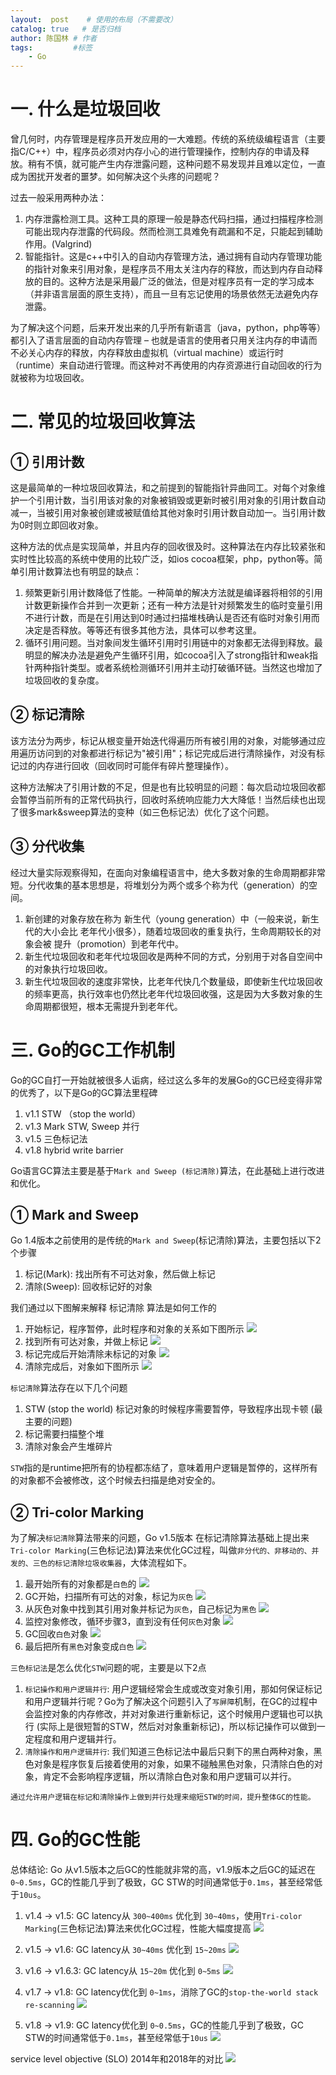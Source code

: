 ```yaml
---
layout:  post    # 使用的布局（不需要改）
catalog: true   # 是否归档
author: 陈国林 # 作者
tags:         #标签
    - Go
---
```


# 一. 什么是垃圾回收
曾几何时，内存管理是程序员开发应用的一大难题。传统的系统级编程语言（主要指C/C++）中，程序员必须对内存小心的进行管理操作，控制内存的申请及释放。稍有不慎，就可能产生内存泄露问题，这种问题不易发现并且难以定位，一直成为困扰开发者的噩梦。如何解决这个头疼的问题呢？
     
过去一般采用两种办法：
1. 内存泄露检测工具。这种工具的原理一般是静态代码扫描，通过扫描程序检测可能出现内存泄露的代码段。然而检测工具难免有疏漏和不足，只能起到辅助作用。(Valgrind)
2. 智能指针。这是c++中引入的自动内存管理方法，通过拥有自动内存管理功能的指针对象来引用对象，是程序员不用太关注内存的释放，而达到内存自动释放的目的。这种方法是采用最广泛的做法，但是对程序员有一定的学习成本（并非语言层面的原生支持），而且一旦有忘记使用的场景依然无法避免内存泄露。
    
为了解决这个问题，后来开发出来的几乎所有新语言（java，python，php等等）都引入了语言层面的自动内存管理 – 也就是语言的使用者只用关注内存的申请而不必关心内存的释放，内存释放由虚拟机（virtual machine）或运行时（runtime）来自动进行管理。而这种对不再使用的内存资源进行自动回收的行为就被称为垃圾回收。

# 二. 常见的垃圾回收算法
## ① 引用计数
这是最简单的一种垃圾回收算法，和之前提到的智能指针异曲同工。对每个对象维护一个引用计数，当引用该对象的对象被销毁或更新时被引用对象的引用计数自动减一，当被引用对象被创建或被赋值给其他对象时引用计数自动加一。当引用计数为0时则立即回收对象。

这种方法的优点是实现简单，并且内存的回收很及时。这种算法在内存比较紧张和实时性比较高的系统中使用的比较广泛，如ios cocoa框架，php，python等。简单引用计数算法也有明显的缺点：

1. 频繁更新引用计数降低了性能。一种简单的解决方法就是编译器将相邻的引用计数更新操作合并到一次更新；还有一种方法是针对频繁发生的临时变量引用不进行计数，而是在引用达到0时通过扫描堆栈确认是否还有临时对象引用而决定是否释放。等等还有很多其他方法，具体可以参考这里。
2. 循环引用问题。当对象间发生循环引用时引用链中的对象都无法得到释放。最明显的解决办法是避免产生循环引用，如cocoa引入了strong指针和weak指针两种指针类型。或者系统检测循环引用并主动打破循环链。当然这也增加了垃圾回收的复杂度。

## ② 标记清除
该方法分为两步，标记从根变量开始迭代得遍历所有被引用的对象，对能够通过应用遍历访问到的对象都进行标记为"被引用"；标记完成后进行清除操作，对没有标记过的内存进行回收（回收同时可能伴有碎片整理操作）。

这种方法解决了引用计数的不足，但是也有比较明显的问题：每次启动垃圾回收都会暂停当前所有的正常代码执行，回收时系统响应能力大大降低！当然后续也出现了很多mark&sweep算法的变种（如三色标记法）优化了这个问题。

## ③ 分代收集
经过大量实际观察得知，在面向对象编程语言中，绝大多数对象的生命周期都非常短。分代收集的基本思想是，将堆划分为两个或多个称为代（generation）的空间。

1. 新创建的对象存放在称为 新生代（young generation）中（一般来说，新生代的大小会比 老年代小很多），随着垃圾回收的重复执行，生命周期较长的对象会被 提升（promotion）到老年代中。
2. 新生代垃圾回收和老年代垃圾回收是两种不同的方式，分别用于对各自空间中的对象执行垃圾回收。
3. 新生代垃圾回收的速度非常快，比老年代快几个数量级，即使新生代垃圾回收的频率更高，执行效率也仍然比老年代垃圾回收强，这是因为大多数对象的生命周期都很短，根本无需提升到老年代。

# 三. Go的GC工作机制
Go的GC自打一开始就被很多人诟病，经过这么多年的发展Go的GC已经变得非常的优秀了，以下是Go的GC算法里程碑

1. v1.1 STW （stop the world）
2. v1.3 Mark STW, Sweep 并行
3. v1.5 三色标记法
4. v1.8 hybrid write barrier

Go语言GC算法主要是基于`Mark and Sweep (标记清除)`算法，在此基础上进行改进和优化。

## ① Mark and Sweep
Go 1.4版本之前使用的是传统的`Mark and Sweep`(标记清除)算法，主要包括以下2个步骤
1. 标记(Mark): 找出所有不可达对象，然后做上标记
2. 清除(Sweep): 回收标记好的对象

我们通过以下图解来解释 标记清除 算法是如何工作的
1. 开始标记，程序暂停，此时程序和对象的关系如下图所示
   ![](https://github.com/chenguolin/chenguolin.github.io/blob/master/data/image/go-gc-mark-1.png?raw=true)
2. 找到所有可达对象，并做上标记
   ![](https://github.com/chenguolin/chenguolin.github.io/blob/master/data/image/go-gc-mark-2.png?raw=true)
3. 标记完成后开始清除未标记的对象
   ![](https://github.com/chenguolin/chenguolin.github.io/blob/master/data/image/go-gc-mark-3.png?raw=true)
4. 清除完成后，对象如下图所示
   ![](https://github.com/chenguolin/chenguolin.github.io/blob/master/data/image/go-gc-sweep.png?raw=true)

`标记清除`算法存在以下几个问题
1. STW (stop the world) 标记对象的时候程序需要暂停，导致程序出现卡顿  (最主要的问题)
2. 标记需要扫描整个堆
3. 清除对象会产生堆碎片

`STW`指的是runtime把所有的协程都冻结了，意味着用户逻辑是暂停的，这样所有的对象都不会被修改，这个时候去扫描是绝对安全的。

## ② Tri-color Marking
为了解决`标记清除`算法带来的问题，Go v1.5版本 在标记清除算法基础上提出来`Tri-color Marking`(三色标记法)算法来优化GC过程，叫做`非分代的、非移动的、并发的、三色的标记清除垃圾收集器`，大体流程如下。

1. 最开始所有的对象都是`白色`的
   ![](https://github.com/chenguolin/chenguolin.github.io/blob/master/data/image/go-gc-tri-color-mark-1.png?raw=true)
2. GC开始，扫描所有可达的对象，标记为`灰色`
   ![](https://github.com/chenguolin/chenguolin.github.io/blob/master/data/image/go-gc-tri-color-mark-2.png?raw=true)
3. 从灰色对象中找到其引用对象并标记为`灰色`，自己标记为`黑色`
   ![](https://github.com/chenguolin/chenguolin.github.io/blob/master/data/image/go-gc-tri-color-mark-3.png?raw=true)
4. 监控对象修改，循环步骤3，直到没有任何`灰色`对象
   ![](https://github.com/chenguolin/chenguolin.github.io/blob/master/data/image/go-gc-tri-color-mark-4.png?raw=true)
5. GC回收`白色`对象
   ![](https://github.com/chenguolin/chenguolin.github.io/blob/master/data/image/go-gc-tri-color-sweep-1.png?raw=true)
6. 最后把所有`黑色`对象变成`白色`
   ![](https://github.com/chenguolin/chenguolin.github.io/blob/master/data/image/go-gc-tri-color-sweep-2.png?raw=true)
 
`三色标记法`是怎么优化`STW`问题的呢，主要是以下2点
1. `标记操作和用户逻辑并行`: 用户逻辑经常会生成或改变对象引用，那如何保证标记和用户逻辑并行呢？Go为了解决这个问题引入了`写屏障`机制，在GC的过程中会监控对象的内存修改，并对对象进行重新标记，这个时候用户逻辑也可以执行 (实际上是很短暂的STW，然后对对象重新标记)，所以标记操作可以做到一定程度和用户逻辑并行。
2. `清除操作和用户逻辑并行`: 我们知道三色标记法中最后只剩下的黑白两种对象，黑色对象是程序恢复后接着使用的对象，如果不碰触黑色对象，只清除白色的对象，肯定不会影响程序逻辑，所以清除白色对象和用户逻辑可以并行。

`通过允许用户逻辑在标记和清除操作上做到并行处理来缩短STW的时间，提升整体GC的性能。`

# 四. Go的GC性能
总体结论: Go 从v1.5版本之后GC的性能就非常的高，v1.9版本之后GC的延迟在 `0~0.5ms`，GC的性能几乎到了极致，GC STW的时间通常低于`0.1ms`，甚至经常低于`10us`。

1. v1.4 -> v1.5: GC latency从 `300~400ms` 优化到 `30~40ms`，使用`Tri-color Marking`(三色标记法)算法来优化GC过程，性能大幅度提高
  ![](https://github.com/chenguolin/chenguolin.github.io/blob/master/data/image/go-gc-v1.4-v1.5-performance.png?raw=true)

2. v1.5 -> v1.6: GC latency从 `30~40ms` 优化到 `15~20ms`
  ![](https://github.com/chenguolin/chenguolin.github.io/blob/master/data/image/go-gc-v1.5-v1.6-performance.png?raw=true)

3. v1.6 -> v1.6.3: GC latency从 `15~20m` 优化到 `0~5ms`
  ![](https://github.com/chenguolin/chenguolin.github.io/blob/master/data/image/go-gc-v1.6-v1.6.3-performance.png?raw=true)
  
4. v1.7 -> v1.8: GC latency优化到 `0~1ms`，消除了GC的`stop-the-world stack re-scanning`
  ![](https://github.com/chenguolin/chenguolin.github.io/blob/master/data/image/go-gc-v1.7-v1.8-performance.png?raw=true)

5. v1.8 -> v1.9: GC latency优化到 `0~0.5ms`，GC的性能几乎到了极致，GC STW的时间通常低于`0.1ms`，甚至经常低于`10us`
  ![](https://github.com/chenguolin/chenguolin.github.io/blob/master/data/image/go-gc-v1.8-v1.9-performance.png?raw=true)
  
service level objective (SLO) 2014年和2018年的对比
![](https://github.com/chenguolin/chenguolin.github.io/blob/master/data/image/go-gc-2014-2018-performance.png?raw=true)

